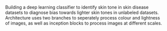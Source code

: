 Building a deep learning classifier to identify skin tone in skin disease datasets to diagnose bias towards lighter skin tones in unlabeled datasets. Architecture uses two branches to seperately process colour and lightness of images, as well as inception blocks to process images at different scales.
